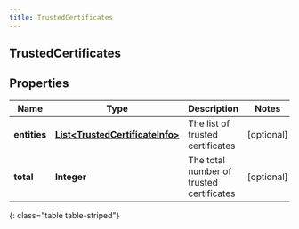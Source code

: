 ```yaml
---
title: TrustedCertificates
---
```

## TrustedCertificates


## Properties

| Name | Type | Description | Notes |
| ------------ | ------------- | ------------- | ------------- |
| **entities** | <!----><!---->[**List&lt;TrustedCertificateInfo&gt;**](TrustedCertificateInfo.html)<!----> | The list of trusted certificates |  [optional] |
| **total** | <!----><!---->**Integer**<!----> | The total number of trusted certificates |  [optional] |
{: class="table table-striped"}



